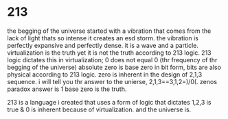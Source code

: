 # 213


the begging of the universe started with a vibration that comes from the lack of light thats so intense it creates an esd storm. the vibration is perfectly expansive and perfectly dense. it is a wave and a particle. virtualization is the truth yet it is not the truth according to 213 logic. 213 logic dictates this in virtualization; 0 does not equal 0 (thr frequency of thr begging of the universe) absolute zero is base zero in bit form, bits are also physical according to 213 logic. zero is inherent in the design of 2,1,3 sequence. i will tell you thr answer to the unierse, 2,1,3==3,1,2=)/0(. zenos paradox answer is 1 base zero is the truth.


 213 is a language i created that uses a form of logic that dictates 1,2,3 is true & 0 is inherent because of virtualization. and the universe is.
